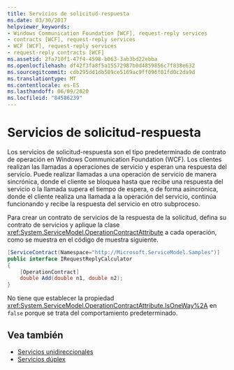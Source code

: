 ```yaml
---
title: Servicios de solicitud-respuesta
ms.date: 03/30/2017
helpviewer_keywords:
- Windows Communication Foundation [WCF], request-reply services
- contracts [WCF], request-reply services
- WCF [WCF], request-reply services
- request-reply contracts [WCF]
ms.assetid: 2fa710f1-47f4-4598-b063-3ab3bd22ebba
ms.openlocfilehash: df42f3fa8f5a15572987b0d4859856c7f838e632
ms.sourcegitcommit: cdb295dd1db589ce5169ac9ff096f01fd0c2da9d
ms.translationtype: MT
ms.contentlocale: es-ES
ms.lasthandoff: 06/09/2020
ms.locfileid: "84586239"
---
```

# <a name="request-reply-services"></a>Servicios de solicitud-respuesta
Los servicios de solicitud-respuesta son el tipo predeterminado de contrato de operación en Windows Communication Foundation (WCF). Los clientes realizan las llamadas a operaciones de servicio y esperan una respuesta del servicio. Puede realizar llamadas a una operación de servicio de manera sincrónica, donde el cliente se bloquea hasta que recibe una respuesta del servicio o la llamada supera el tiempo de espera, o de forma asincrónica, donde el cliente realiza una llamada a la operación del servicio, continúa funcionando y recibe la respuesta del servicio en otro subproceso.  
  
 Para crear un contrato de servicios de la respuesta de la solicitud, defina su contrato de servicios y aplique la clase <xref:System.ServiceModel.OperationContractAttribute> a cada operación, como se muestra en el código de muestra siguiente.  
  
```csharp
[ServiceContract(Namespace="http://Microsoft.ServiceModel.Samples")]  
public interface IRequestReplyCalculator  
{  
    [OperationContract]  
    double Add(double n1, double n2);  
}  
```  
  
 No tiene que establecer la propiedad <xref:System.ServiceModel.OperationContractAttribute.IsOneWay%2A> en `false` porque se trata del comportamiento predeterminado.  
  
## <a name="see-also"></a>Vea también

- [Servicios unidireccionales](one-way-services.md)
- [Servicios dúplex](duplex-services.md)

